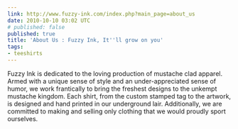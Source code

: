 ```yaml
---
link: http://www.fuzzy-ink.com/index.php?main_page=about_us
date: 2010-10-10 03:02 UTC
# published: false
published: true
title: 'About Us : Fuzzy Ink, It''ll grow on you'
tags:
- teeshirts
---
```


Fuzzy Ink is dedicated to the loving production of mustache clad apparel. Armed with a unique sense of style and an under-appreciated sense of humor, we work frantically to bring the freshest designs to the unkempt mustache kingdom. Each shirt, from the custom stamped tag to the artwork, is designed and hand printed in our underground lair. Additionally, we are committed to making and selling only clothing that we would proudly sport ourselves.
